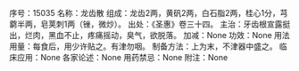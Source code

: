 序号：15035
名称：龙齿散
组成：龙齿2两，黄矾2两，白石脂2两，桂心1分，芎藭半两，皂荚刺1两（锉，微炒）。
出处：《圣惠》卷三十四。
主治：牙齿根宣露挺出，烂肉，黑血不止，疼痛摇动，臭气，欲脱落。
加减：None
功效：None
用法用量：每食后，用少许贴之。有津勿咽。
制备方法：上为末，不津器中盛之。
临床应用：None
各家论述：None
用药禁忌：None
附注：None

